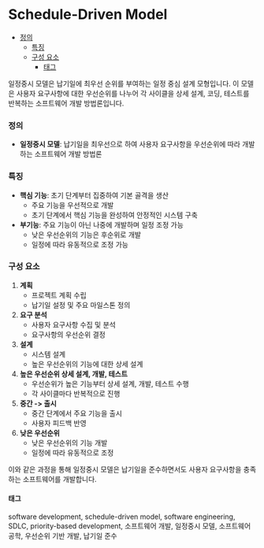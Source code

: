# Schedule-Driven Model

<!-- mtoc-start -->

- [정의](#정의)
  - [특징](#특징)
  - [구성 요소](#구성-요소)
    - [태그](#태그)

<!-- mtoc-end -->

일정중시 모델은 납기일에 최우선 순위를 부여하는 일정 중심 설계 모형입니다. 이 모델은 사용자 요구사항에 대한 우선순위를 나누어 각 사이클을 상세 설계, 코딩, 테스트를 반복하는 소프트웨어 개발 방법론입니다.

### 정의

- **일정중시 모델**: 납기일을 최우선으로 하여 사용자 요구사항을 우선순위에 따라 개발하는 소프트웨어 개발 방법론

### 특징

- **핵심 기능**: 초기 단계부터 집중하여 기본 골격을 생산
  - 주요 기능을 우선적으로 개발
  - 초기 단계에서 핵심 기능을 완성하여 안정적인 시스템 구축
- **부기능**: 주요 기능이 아닌 나중에 개발하며 일정 조정 가능
  - 낮은 우선순위의 기능은 후순위로 개발
  - 일정에 따라 유동적으로 조정 가능

### 구성 요소

1. **계획**
   - 프로젝트 계획 수립
   - 납기일 설정 및 주요 마일스톤 정의
2. **요구 분석**
   - 사용자 요구사항 수집 및 분석
   - 요구사항의 우선순위 결정
3. **설계**
   - 시스템 설계
   - 높은 우선순위의 기능에 대한 상세 설계
4. **높은 우선순위 상세 설계, 개발, 테스트**
   - 우선순위가 높은 기능부터 상세 설계, 개발, 테스트 수행
   - 각 사이클마다 반복적으로 진행
5. **중간 -> 출시**
   - 중간 단계에서 주요 기능을 출시
   - 사용자 피드백 반영
6. **낮은 우선순위**
   - 낮은 우선순위의 기능 개발
   - 일정에 따라 유동적으로 조정

이와 같은 과정을 통해 일정중시 모델은 납기일을 준수하면서도 사용자 요구사항을 충족하는 소프트웨어를 개발합니다.

#### 태그

software development, schedule-driven model, software engineering, SDLC, priority-based development, 소프트웨어 개발, 일정중시 모델, 소프트웨어 공학, 우선순위 기반 개발, 납기일 준수

